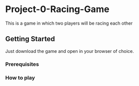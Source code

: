 # Project-0-Racing-Game

This is a game in which two players will be racing each other

## Getting Started

Just download the game and open in your browser of choice.

### Prerequisites

### How to play
